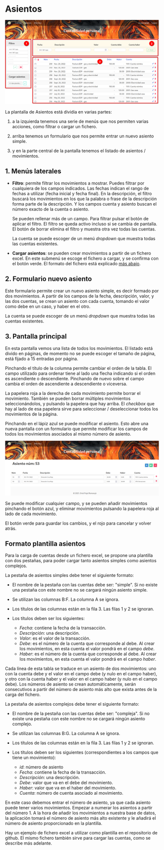 # Asientos

![Pantalla de asientos](../img/asientos.png)

La plantalla de Asientos está dividia en varias partes:

  1. a la izquierda tenemos una serie de menús que nos permiten varias acciones, como filtrar o cargar un fichero.

  2. arriba tenemos un formulario que nos permite entrar un nuevo asiento simple.

  3. y en la parte central de la pantalla tenemos el listado de asientos / movimientos.


## 1. Menús laterales

  - **Filtro**: permite filtrar los movimientos a mostrar. Puedes filtrar por cualquiera de los campos indicados. Las fechas indican el rango de fechas a utilizar (fecha inicial y fecha final). En la descripción, el filtro buscará los movimientos en los que la palabra o frase de la descripción forma parte de la descripción. Y los campos cuenta y asiento buscan el número exacto de la cuenta o asiento.

    Se pueden rellenar más de un campo. Para filtrar pulsar el botón de aplicar el filtro. El filtro se queda activo incluso si se cambia de pantalla. El botón de borrar elimina el filtro y muestra otra vez todas las cuentas.

    La cuenta se puede escoger de un menú _dropdown_ que muestra todas las cuentas existentes.


  - **Cargar asientos**: se pueden crear movimientos a partir de un fichero excel. En este submenú se escoge el fichero a cargar, y se confirma con el botón verde. El formato del fichero está explicado [más abajo](#formato-plantilla-asientos).


## 2. Formulario nuevo asiento

Este formulario permite crear un nuevo asiento simple, es decir formado por dos movimientos. A partir de los campos de la fecha, descripción, valor, y las dos cuentas, se crean un asiento con cada cuenta, tomando el valor como debe en un caso, y haber en el otro.

La cuenta se puede escoger de un menú _dropdown_ que muestra todas las cuentas existentes.


## 3. Pantalla principal

En esta pantalla vemos una lista de todos los movimientos. El listado está divido en páginas, de momento no se puede escoger el tamaño de página, está fijado a 15 entradas por página.

Pinchando el título de la columna permite cambiar el orden de la tabla. El campo utilizado para ordenar tiene al lado una flecha indicando si el orden es ascendiente o descendiente. Pinchando de nuevo sobre el campo cambia el orden de ascendiente a descendiente o viceversa.

La papelera roja a la derecha de cada movimiento permite borrar el movimiento. También se pueden borrar múltiples movimientos seleccionándolos, y pulsando la papelera que hay arriba. El _checkbox_ que hay al lado de esa papelera sirve para seleccionar / deseleccionar todos los movimientos de la página.

Pinchando en el lápiz azul se puede modificar el asiento. Esto abre una nueva pantalla con un formulario que permite modificar los campos de todos los movimientos asociados al mismo número de asiento.

![Pantalla de modificar asiento](../img/modificar_asiento.png)

Se puede modificar cualquier campo, y se pueden añadir movimientos pinchando el botón azul, y eliminar movimientos pulsando la papelera roja al lado de cada movimiento.

El botón verde para guardar los cambios, y el rojo para cancelar y volver atrás.


## Formato plantilla asientos

Para la carga de cuentas desde un fichero excel, se propone una plantilla con dos pestañas, para poder cargar tanto asientos simples como asientos complejos.

La pestaña de asientos simples debe tener el siguiente formato:

  - El nombre de la pestaña con las cuentas debe ser: "simple". Si no existe una pestaña con este nombre no se cargará ningún asiento simple.

  - Se utilizan las columnas B:F. La columna A se ignora.

  - Los títulos de las columnas están en la fila 3. Las filas 1 y 2 se ignoran.

  - Los títulos deben ser los siguientes:
    - _Fecha_: contiene la fecha de la transacción.
    - _Descripción_: una descripción.
    - _Valor_: es el valor de la transacción.
    - _Debe_: es el número de la cuenta que corresponde al debe. Al crear los movimientos, en esta cuenta el valor pondrá en el campo _debe_.
    - _Haber_: es el número de la cuenta que corresponde al debe. Al crear los movimientos, en esta cuenta el valor pondrá en el campo _haber_.


Cada línea de esta tabla se traduce en un asiento de dos movimientos: uno con la cuenta debe y el valor en el campo debe (y nulo en el campo haber), y otro con la cuenta haber y el valor en el campo haber (y nulo en el campo debe). Los números de asiento se crean automáticamente, serán consecutivos a partir del número de asiento más alto que exista antes de la carga del fichero.

La pestaña de asientos complejos debe tener el siguiente formato:

  - El nombre de la pestaña con las cuentas debe ser: "compleja". Si no existe una pestaña con este nombre no se cargará ningún asiento complejo.

  - Se utilizan las columnas B:G. La columna A se ignora.

  - Los títulos de las columnas están en la fila 3. Las filas 1 y 2 se ignoran.

  - Los títulos deben ser los siguientes (correspondientes a los campos que tiene un movimiento):
    - _id_: número de asiento
    - _Fecha_: contiene la fecha de la transacción.
    - _Descripción_: una descripción.
    - _Debe_: valor que va en el debe del movimiento.
    - _Haber_: valor que va en el haber del movimiento.
    - _Cuenta_: número de cuenta asociado al movimiento.

En este caso debemos entrar el número de asiento, ya que cada asiento puede tener varios movimientos. Empezar a numerar los asientos a partir del número 1. A la hora de añadir los movimientos a nuestra base de datos, la aplicación tomará el número de asiento más alto existente y le añadirá el número de asiento proporcionado en la plantilla.

Hay un ejemplo de fichero excel a utilizar como plantilla en el repositorio de github. El mismo fichero también sirve para cargar las cuentas, como se describe más adelante.
